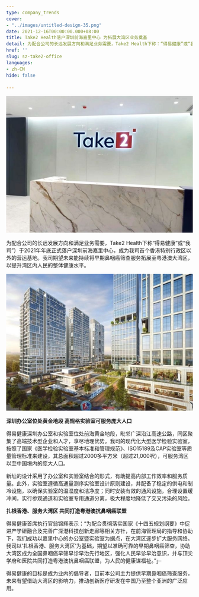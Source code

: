 ```yaml
---
type: company_trends
cover:
- "../images/untitled-design-35.png"
date: 2021-12-16T00:00:00.000+08:00
title: Take2 Health落户深圳前海嘉里中心 为拓展大湾区业务奠基
detail: 为配合公司的长远发展方向和满足业务需要，Take2 Health下称：“得易健康”或“我司”）于2021年年底正式落户深圳前海嘉里中心，成为我司首个香港特别行政区以外的营运基地。我司期望未来能持续将早期鼻咽癌筛查服务拓展至粤港澳大湾区，以提升湾区内人民的整体健康水平。
href: ''
slug: sz-take2-office
languages:
- zh-CN
hide: false

---
```

![](../images/2.jpg)

为配合公司的长远发展方向和满足业务需要，Take2 Health下称“得易健康”或“我司”）于2021年年底正式落户深圳前海嘉里中心，成为我司首个香港特别行政区以外的营运基地。我司期望未来能持续将早期鼻咽癌筛查服务拓展至粤港澳大湾区，以提升湾区内人民的整体健康水平。

![](../images/1.jpg)

**深圳办公室位处黄金地段 高规格实验室可服务庞大人口**

得易健康深圳办公室和实验室位处前海黄金地段，毗邻广深沿江高速公路，同区聚集了高端技术型企业和人才，享尽地理优势。我司的现代化大型医学检验实验室，按照了国家《医学检验实验室基本标准和管理规范》、ISO15189及CAP实验室等质量管理标准来建设，其总面积超过2000多平方米（超过21,000呎），可服务湾区以至中国境内的庞大人口。

新址的设计采用了办公室和实验室结合的形式，有助提高内部工作效率和服务质量。此外，实验室遵循高通量测序实验室设计原则建设，并配备了稳定的供电和制冷设施，以确保实验室的温湿度和洁净度；同时安装有效的通风设施，合理设置缓冲间，实行参观通道和实验室专用通道分离，极大程度地降低了交叉污染的风险。

**扎根香港、服务大湾区 共同打造粤港澳抗鼻咽癌联盟**

得易健康首席执行官翁锦辉表示：“为配合贯彻落实国家《十四五规划纲要》中促进产学研融合及完善广深港科技创新走廊等相关方针，在前海管理局的指导和协助下，我们成功以嘉里中心的办公室暨实验室为据点，在大湾区逐步扩大服务网络。我司以‘扎根香港、服务大湾区’为基础，期望以准确可靠的早期鼻咽癌筛查，协助大湾区成为全国鼻咽癌早筛早诊早治先行地区，强化人民早诊早治意识，并与顶尖学府和医院共同打造粤港澳抗鼻咽癌联盟，为人民的健康谋福祉。”~~」~~

得易健康的目标是成为业内的倡导者，目前本公司主力提供早期鼻咽癌筛查服务，未来有望借助大湾区的影响力，推动创新医疗研发在中国乃至整个亚洲的广泛应用。